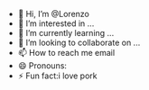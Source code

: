 - 👋 Hi, I’m @Lorenzo
- 👀 I’m interested in ...
- 🌱 I’m currently learning ...
- 💞️ I’m looking to collaborate on ...
- 📫 How to reach me email
- 😄 Pronouns: 
- ⚡ Fun fact:i love pork

<!---
lorenzoS2/lorenzoS2 is a ✨ special ✨ repository because its `README.md` (this file) appears on your GitHub profile.
You can click the Preview link to take a look at your changes.
--->

